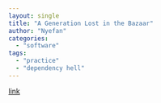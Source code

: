 ```yaml
---
layout: single
title: "A Generation Lost in the Bazaar"
author: "Nyefan"
categories:
  - "software"
tags:
  - "practice"
  - "dependency hell"
---
```

[link](https://queue.acm.org/detail.cfm?id=2349257)